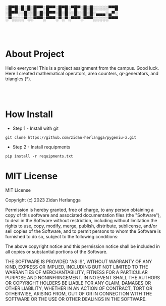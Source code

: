 

  
░█▀█░█░█░█▀▀░█▀▀░█▀█░▀█▀░█░█░░░░░▀▀█
░█▀▀░░█░░█░█░█▀▀░█░█░░█░░█░█░▄▄▄░▄▀░
░▀░░░░▀░░▀▀▀░▀▀▀░▀░▀░▀▀▀░▀▀▀░░░░░▀▀▀ 

<br>
<br>

# About Project

Hello everyone! This is a project assignment from the campus. Good luck. Here I created mathematical operators, area counters, qr-generators, and triangles (\*).

<br>
<br>

# How Install

- Step 1 - Install with git

```
git clone https://github.com/zidan-herlangga/pygeniu-z.git
```

- Step 2 - Install requipments

```
pip install -r requipments.txt
```

# MIT License

MIT License

Copyright (c) 2023 Zidan Herlangga

Permission is hereby granted, free of charge, to any person obtaining a copy
of this software and associated documentation files (the "Software"), to deal
in the Software without restriction, including without limitation the rights
to use, copy, modify, merge, publish, distribute, sublicense, and/or sell
copies of the Software, and to permit persons to whom the Software is
furnished to do so, subject to the following conditions:

The above copyright notice and this permission notice shall be included in all
copies or substantial portions of the Software.

THE SOFTWARE IS PROVIDED "AS IS", WITHOUT WARRANTY OF ANY KIND, EXPRESS OR
IMPLIED, INCLUDING BUT NOT LIMITED TO THE WARRANTIES OF MERCHANTABILITY,
FITNESS FOR A PARTICULAR PURPOSE AND NONINFRINGEMENT. IN NO EVENT SHALL THE
AUTHORS OR COPYRIGHT HOLDERS BE LIABLE FOR ANY CLAIM, DAMAGES OR OTHER
LIABILITY, WHETHER IN AN ACTION OF CONTRACT, TORT OR OTHERWISE, ARISING FROM,
OUT OF OR IN CONNECTION WITH THE SOFTWARE OR THE USE OR OTHER DEALINGS IN THE
SOFTWARE.
